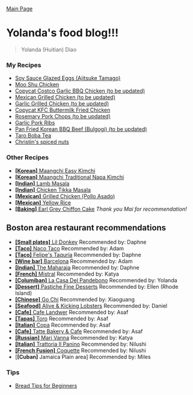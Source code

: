[Main Page](https://yolanda-ht.github.io/YoloCookBlob/)

# Yolanda's food blog!!!

> Yolanda (Huitian) Diao

### My Recipes
- [Soy Sauce Glazed Eggs (Ajitsuke Tamago)](Egg/Ajitsuke_Tamago.md)
- [Moo Shu Chicken](Chicken/Moo_Shu_Chicken.MD)
- [Copycat Costco Garlic BBQ Chicken (to be updated)](Chicken/CopycatCostcoGarlicBBQChicken.MD)
- [Mexican Grilled Chicken (to be updated)](Chicken/MexicanGrilledChicken.MD)
- [Garlic Grilled Chicken (to be updated)](Chicken/GarlicGrilledChicken.MD)
- [Copycat KFC Buttermilk Fried Chicken](Chicken/Copycat_KFC_Buttermilk_Fried_Chicken.MD)
- [Rosemary Pork Chops (to be updated)](Pork/RosemaryPorkChops.MD)
- [Garlic Pork Ribs](Pork/Garlic_Pork_Ribs.MD)
- [Pan Fried Korean BBQ Beef (Bulgogi) (to be updated)](Beef/PanFriedKoreanBBQBeef.MD)
- [Taro Boba Tea](Sweets/Taro_Boba_Tea.md)
- [Christin's spiced nuts](Baking/Christines_Spiced_Nuts.MD)

### Other Recipes
- [**[Korean]** Maangchi Easy Kimchi](https://www.maangchi.com/recipe/easy-kimchi)
- [**[Korean]** Maangchi Traditional Napa Kimchi](https://www.maangchi.com/recipe/tongbaechu-kimchi)
- [**[Indian]** Lamb Masala](https://veenaazmanov.com/indian-slow-cooked-lamb-masala-aka-mutton-masala/)
- [**[Indian]** Chicken Tikka Masala](https://tasty.co/recipe/homemade-chicken-tikka-masala)
- [**[Mexican]** Grilled Chicken (Pollo Asado)](https://keviniscooking.com/how-to-make-pollo-asado/)
- [**[Mexican]** Yellow Rice](https://www.favfamilyrecipes.com/super-easy-yellow-rice/)
- [**[Baking]** Earl Grey Chiffon Cake](https://www.youtube.com/watch?v=2IqQkouHYag) *Thank you Mai for recommendation!*

## Boston area restaurant recommendations
- [**[Small plates]** Lil Donkey](http://www.littledonkeybos.com/?utm_source=local&utm_medium=organic&utm_campaign=gmb) Recommended by: Daphne
- [**[Taco]** Naco Taco](https://www.nacocentral.com/) Recommended by: Adam
- [**[Taco]** Felipe's Taquria](https://www.felipesboston.com/) Recommended by: Daphne
- [**[Wine bar]** Barcelona](https://barcelonawinebar.com/) Recommended by: Adam
- [**[Indian]** The Maharaja](https://maharajaboston.com/) Recommended by: Daphne
- [**[French]** Mistral](https://mistralbistro.com/) Recommended by: Katya
- [**[Columiban]** La Casa Del Pandebono](https://lacasadelpandebono.business.site/?utm_source=gmb&utm_medium=referral) Recommended by: Yolanda
- [**[Dessert]** Pastiche Fine Desserts](https://pastichefinedesserts.com/) Recommended by: Ellen (Rhode Island)
- [**[Chinese]** Go Chi](http://places.singleplatform.com/go-chi/menu?ref=google) Recommended by: Xiaoguang
- [**[Seafood]** Alive & Kicking Lobsters](http://places.singleplatform.com/alive--kicking-lobsters/menu?ref=google) Recommended by: Daniel
- [**[Cafe]** Cafe Landwer](https://www.landwercafe.com/) Recommended by: Asaf
- [**[Tapas]** Toro](https://www.toro-restaurant.com/) Recommended by: Asaf
- [**[Italian]** Copa](https://www.coppaboston.com/) Recommended by: Asaf
- [**[Cafe]** Tatte Bakery & Cafe](https://tattebakery.com/) Recommended by: Asaf
- [**[Russian]** Mari Vanna](https://www.marivanna.ru/en/) Recommended by: Katya
- [**[Italian]** Trattoria Il Panino](https://www.trattoriailpanino.com/) Recommended by: Nilushi
- [**[French Fusion]** Coquette](https://www.frenchcoquette.com/) Recommended by: Nilushi
- [**[Cuban]** Jamaica Plain area] Recommended by: Miles

### Tips
- [Bread Tips for Beginners](Bread/BreadTipsForBeginners.MD)
